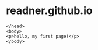 # readner.github.io
<!DOCTYPE html>
<html>
    <head>

    </head>
    <body>
    <p>hello, my first page!</p>
    </body>
</html

